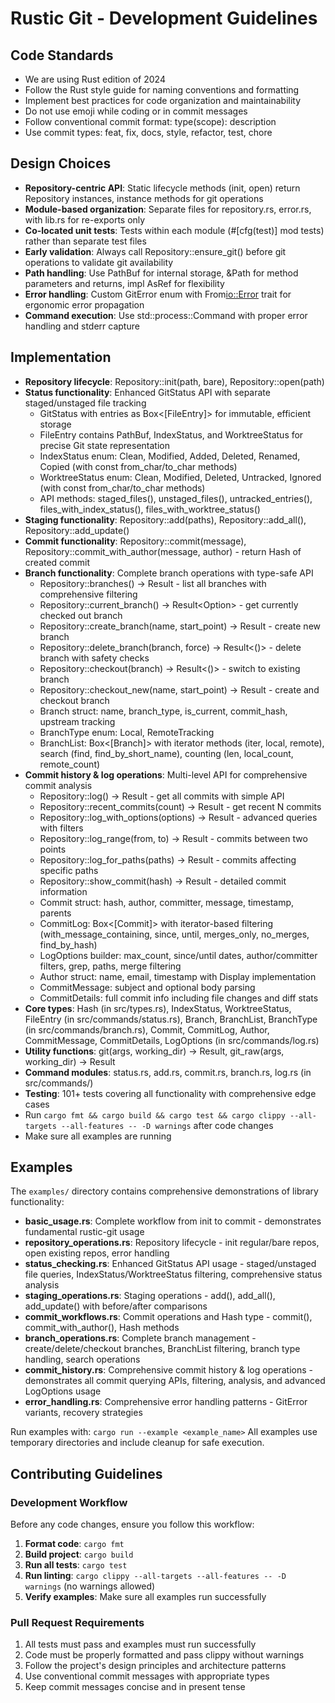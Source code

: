 # Rustic Git - Development Guidelines

## Code Standards
- We are using Rust edition of 2024
- Follow the Rust style guide for naming conventions and formatting
- Implement best practices for code organization and maintainability
- Do not use emoji while coding or in commit messages
- Follow conventional commit format: type(scope): description
- Use commit types: feat, fix, docs, style, refactor, test, chore

## Design Choices
- **Repository-centric API**: Static lifecycle methods (init, open) return Repository instances, instance methods for git operations
- **Module-based organization**: Separate files for repository.rs, error.rs, with lib.rs for re-exports only
- **Co-located unit tests**: Tests within each module (#[cfg(test)] mod tests) rather than separate test files
- **Early validation**: Always call Repository::ensure_git() before git operations to validate git availability
- **Path handling**: Use PathBuf for internal storage, &Path for method parameters and returns, impl AsRef<Path> for flexibility
- **Error handling**: Custom GitError enum with From<io::Error> trait for ergonomic error propagation
- **Command execution**: Use std::process::Command with proper error handling and stderr capture

## Implementation
- **Repository lifecycle**: Repository::init(path, bare), Repository::open(path)
- **Status functionality**: Enhanced GitStatus API with separate staged/unstaged file tracking
  - GitStatus with entries as Box<[FileEntry]> for immutable, efficient storage
  - FileEntry contains PathBuf, IndexStatus, and WorktreeStatus for precise Git state representation
  - IndexStatus enum: Clean, Modified, Added, Deleted, Renamed, Copied (with const from_char/to_char methods)
  - WorktreeStatus enum: Clean, Modified, Deleted, Untracked, Ignored (with const from_char/to_char methods)
  - API methods: staged_files(), unstaged_files(), untracked_entries(), files_with_index_status(), files_with_worktree_status()
- **Staging functionality**: Repository::add(paths), Repository::add_all(), Repository::add_update()
- **Commit functionality**: Repository::commit(message), Repository::commit_with_author(message, author) - return Hash of created commit
- **Branch functionality**: Complete branch operations with type-safe API
  - Repository::branches() -> Result<BranchList> - list all branches with comprehensive filtering
  - Repository::current_branch() -> Result<Option<Branch>> - get currently checked out branch
  - Repository::create_branch(name, start_point) -> Result<Branch> - create new branch
  - Repository::delete_branch(branch, force) -> Result<()> - delete branch with safety checks
  - Repository::checkout(branch) -> Result<()> - switch to existing branch
  - Repository::checkout_new(name, start_point) -> Result<Branch> - create and checkout branch
  - Branch struct: name, branch_type, is_current, commit_hash, upstream tracking
  - BranchType enum: Local, RemoteTracking
  - BranchList: Box<[Branch]> with iterator methods (iter, local, remote), search (find, find_by_short_name), counting (len, local_count, remote_count)
- **Commit history & log operations**: Multi-level API for comprehensive commit analysis
  - Repository::log() -> Result<CommitLog> - get all commits with simple API
  - Repository::recent_commits(count) -> Result<CommitLog> - get recent N commits
  - Repository::log_with_options(options) -> Result<LogOptions> - advanced queries with filters
  - Repository::log_range(from, to) -> Result<CommitLog> - commits between two points
  - Repository::log_for_paths(paths) -> Result<CommitLog> - commits affecting specific paths
  - Repository::show_commit(hash) -> Result<CommitDetails> - detailed commit information
  - Commit struct: hash, author, committer, message, timestamp, parents
  - CommitLog: Box<[Commit]> with iterator-based filtering (with_message_containing, since, until, merges_only, no_merges, find_by_hash)
  - LogOptions builder: max_count, since/until dates, author/committer filters, grep, paths, merge filtering
  - Author struct: name, email, timestamp with Display implementation
  - CommitMessage: subject and optional body parsing
  - CommitDetails: full commit info including file changes and diff stats
- **Core types**: Hash (in src/types.rs), IndexStatus, WorktreeStatus, FileEntry (in src/commands/status.rs), Branch, BranchList, BranchType (in src/commands/branch.rs), Commit, CommitLog, Author, CommitMessage, CommitDetails, LogOptions (in src/commands/log.rs)
- **Utility functions**: git(args, working_dir) -> Result<String>, git_raw(args, working_dir) -> Result<Output>
- **Command modules**: status.rs, add.rs, commit.rs, branch.rs, log.rs (in src/commands/)
- **Testing**: 101+ tests covering all functionality with comprehensive edge cases
- Run `cargo fmt && cargo build && cargo test && cargo clippy --all-targets --all-features -- -D warnings` after code changes
- Make sure all examples are running

## Examples
The `examples/` directory contains comprehensive demonstrations of library functionality:

- **basic_usage.rs**: Complete workflow from init to commit - demonstrates fundamental rustic-git usage
- **repository_operations.rs**: Repository lifecycle - init regular/bare repos, open existing repos, error handling
- **status_checking.rs**: Enhanced GitStatus API usage - staged/unstaged file queries, IndexStatus/WorktreeStatus filtering, comprehensive status analysis
- **staging_operations.rs**: Staging operations - add(), add_all(), add_update() with before/after comparisons
- **commit_workflows.rs**: Commit operations and Hash type - commit(), commit_with_author(), Hash methods
- **branch_operations.rs**: Complete branch management - create/delete/checkout branches, BranchList filtering, branch type handling, search operations
- **commit_history.rs**: Comprehensive commit history & log operations - demonstrates all commit querying APIs, filtering, analysis, and advanced LogOptions usage
- **error_handling.rs**: Comprehensive error handling patterns - GitError variants, recovery strategies

Run examples with: `cargo run --example <example_name>`
All examples use temporary directories and include cleanup for safe execution.

## Contributing Guidelines

### Development Workflow
Before any code changes, ensure you follow this workflow:

1. **Format code**: `cargo fmt`
2. **Build project**: `cargo build` 
3. **Run all tests**: `cargo test`
4. **Run linting**: `cargo clippy --all-targets --all-features -- -D warnings` (no warnings allowed)
5. **Verify examples**: Make sure all examples run successfully

### Pull Request Requirements
1. All tests must pass and examples must run successfully
2. Code must be properly formatted and pass clippy without warnings
3. Follow the project's design principles and architecture patterns
4. Use conventional commit messages with appropriate types
5. Keep commit messages concise and in present tense
